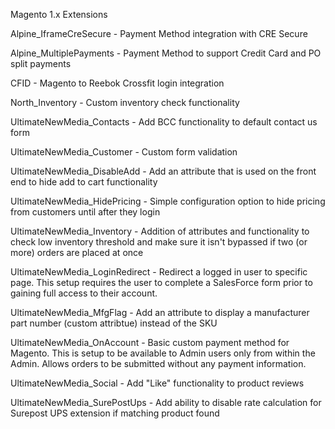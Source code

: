 Magento 1.x Extensions

Alpine_IframeCreSecure - Payment Method integration with CRE Secure

Alpine_MultiplePayments - Payment Method to support Credit Card and PO split payments

CFID - Magento to Reebok Crossfit login integration

North_Inventory - Custom inventory check functionality

UltimateNewMedia_Contacts - Add BCC functionality to default contact us form

UltimateNewMedia_Customer - Custom form validation

UltimateNewMedia_DisableAdd - Add an attribute that is used on the front end to hide add to cart functionality

UltimateNewMedia_HidePricing - Simple configuration option to hide pricing from customers until after they login

UltimateNewMedia_Inventory - Addition of attributes and functionality to check low inventory threshold and make sure it isn't bypassed if two (or more) orders are placed at once

UltimateNewMedia_LoginRedirect - Redirect a logged in user to specific page. This setup requires the user to complete a SalesForce form prior to gaining full access to their account.

UltimateNewMedia_MfgFlag - Add an attribute to display a manufacturer part number (custom attribtue) instead of the SKU

UltimateNewMedia_OnAccount - Basic custom payment method for Magento. This is setup to be available to Admin users only from within the Admin. Allows orders to be submitted without any payment information.

UltimateNewMedia_Social - Add "Like" functionality to product reviews

UltimateNewMedia_SurePostUps - Add ability to disable rate calculation for Surepost UPS extension if matching product found
